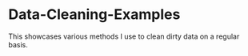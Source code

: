 # Data-Cleaning-Examples
This showcases various methods I use to clean dirty data on a regular basis.
